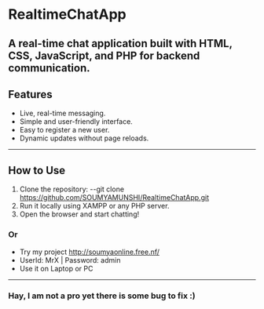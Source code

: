 # RealtimeChatApp
A real-time chat application built with **HTML**, **CSS**, **JavaScript**, and **PHP** for backend communication.
---
## Features
- Live, real-time messaging.
- Simple and user-friendly interface.
- Easy to register a new user.
- Dynamic updates without page reloads.
---
## How to Use
1. Clone the repository:
   --git clone https://github.com/SOUMYAMUNSHI/RealtimeChatApp.git
2. Run it locally using XAMPP or any PHP server.
3. Open the browser and start chatting!
### Or
- Try my project http://soumyaonline.free.nf/
- UserId: MrX | Password: admin
- Use it on Laptop or PC
---
### Hay, I am not a pro yet there is some bug to fix :)

